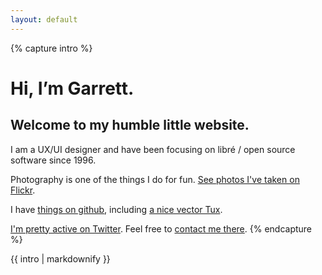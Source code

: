 ```yaml
---
layout: default
---
```


{% capture intro %}
# Hi, I’m Garrett.

## Welcome to my humble little website.

I am a UX/UI designer and have been focusing on libré / open source
software since 1996.

Photography is one of the things I do for fun. [See photos I've taken on Flickr](http://flickr.com/garrett).

I have [things on github](https://github.com/garrett), 
including [a nice vector Tux](https://github.com/garrett/Tux).

[I'm pretty active on Twitter](http://twitter.com/garrett).
Feel free to [contact me there](http://twitter.com/home?status=@garrett:+).
{% endcapture %}

<div class="grid-center intro">
  <div class="col-12_lg-8_xs-10">
    {{ intro | markdownify }}
  </div>
</div>
